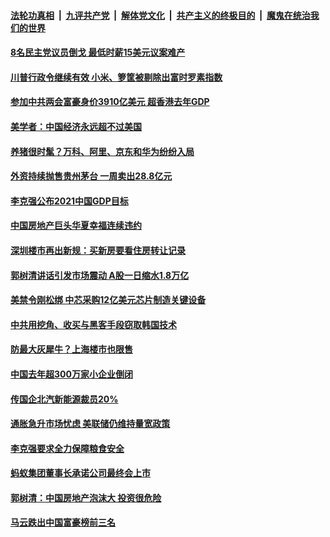 

####  [法轮功真相](../../../../basic/blob/master/README.md?t=03070831) &nbsp;|&nbsp; [九评共产党](../../../../9ping.md/blob/master/README.md?t=03070831) &nbsp;|&nbsp; [解体党文化](../../../../jtdwh.md/blob/master/README.md?t=03070831)  &nbsp;|&nbsp; [共产主义的终极目的](../../../../gczydzjmd.md/blob/master/README.md?t=03070831) &nbsp;|&nbsp; [魔鬼在统治我们的世界](../../../../mgztzwmdsj.md/blob/master/README.md?t=03070831) 

#### [8名民主党议员倒戈  最低时薪15美元议案难产](../pages/soh7/481367.md?t=03070831) 
#### [川普行政令继续有效 小米、箩筐被剔除出富时罗素指数](../pages/soh7/481298.md?t=03070831) 
#### [参加中共两会富豪身价3910亿美元 超香港去年GDP](../pages/soh7/481229.md?t=03070831) 
#### [美学者：中国经济永远超不过美国](../pages/soh7/481226.md?t=03070831) 
#### [养猪很时髦？万科、阿里、京东和华为纷纷入局](../pages/soh7/481208.md?t=03070831) 
#### [外资持续抛售贵州茅台 一周卖出28.8亿元](../pages/soh7/481190.md?t=03070831) 
#### [李克强公布2021中国GDP目标](../pages/soh7/480998.md?t=03070831) 
#### [中国房地产巨头华夏幸福连续违约](../pages/soh7/480812.md?t=03070831) 
#### [深圳楼市再出新规：买新房要看住房转让记录](../pages/soh7/480788.md?t=03070831) 
#### [郭树清讲话引发市场震动 A股一日缩水1.8万亿 ](../pages/soh7/480767.md?t=03070831) 
#### [美禁令刚松绑 中芯采购12亿美元芯片制造关键设备](../pages/soh7/480638.md?t=03070831) 
#### [中共用挖角、收买与黑客手段窃取韩国技术](../pages/soh7/480476.md?t=03070831) 
#### [防最大灰犀牛？上海楼市也限售](../pages/soh7/480422.md?t=03070831) 
#### [中国去年超300万家小企业倒闭](../pages/soh7/480404.md?t=03070831) 
#### [传国企北汽新能源裁员20%](../pages/soh7/480392.md?t=03070831) 
#### [通胀急升市场忧虑 美联储仍维持量宽政策](../pages/soh7/480233.md?t=03070831) 
#### [李克强要求全力保障粮食安全](../pages/soh7/480059.md?t=03070831) 
#### [蚂蚁集团董事长承诺公司最终会上市](../pages/soh7/480029.md?t=03070831) 
#### [郭树清：中国房地产泡沫大 投资很危险](../pages/soh7/480017.md?t=03070831) 
#### [马云跌出中国富豪榜前三名](../pages/soh7/480011.md?t=03070831) 
